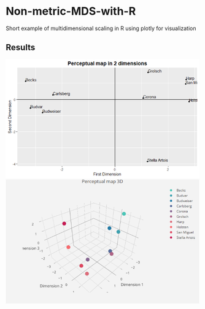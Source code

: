 # Non-metric-MDS-with-R
Short example of multidimensional scaling in R using plotly for visualization 

<h2>Results</h2>

<img src="https://raw.githubusercontent.com/Kwirtz/Non-metric-MDS-with-R/master/Results/2D.png"/>
<img src="https://raw.githubusercontent.com/Kwirtz/Non-metric-MDS-with-R/master/Results/3D.png"/>